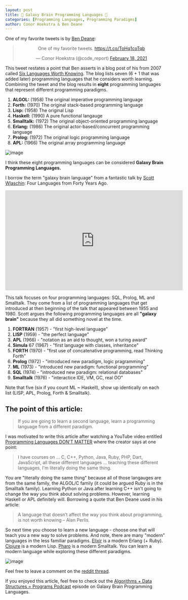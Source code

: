 ```yaml
---
layout: post
title: 🌌 Galaxy Brain Programming Languages 🌌
categories: [Programming Languages, Programming Paradigms]
author: Conor Hoekstra & Ben Deane
---
```


One of my favorite tweets is by [Ben Deane](https://twitter.com/ben_deane):

<center><blockquote class="twitter-tweet"><p lang="en" dir="ltr">One of my favorite tweets. <a href="https://t.co/ToHq1coTqb">https://t.co/ToHq1coTqb</a></p>&mdash; Conor Hoekstra (@code_report) <a href="https://twitter.com/code_report/status/1362214546568544256?ref_src=twsrc%5Etfw">February 18, 2021</a></blockquote> <script async src="https://platform.twitter.com/widgets.js" charset="utf-8"></script></center>

This tweet restates a point that Ben asserts in a blog post of his from 2007 called [Six Languages Worth Knowing](http://www.elbeno.com/blog/?p=420). The blog lists seven (6 + 1 that was added later) programming languages that he considers worth learning. Combining the tweet and the blog results in **eight** programming languages that represent different programming paradigms.

1. **ALGOL:** (1958) The original imperative programming language
2. **Forth:** (1970) The original stack-based programming language
3. **Lisp:** (1958) The original Lisp
4. **Haskell:** (1990) A pure functional langauge
5. **Smalltalk:** (1972) The original object-oriented programming language
6. **Erlang:** (1986) The original actor-based/concurrent programming language
7. **Prolog:** (1972) The original logic programming language
8. **APL:** (1966) The original array programming language

![image](https://user-images.githubusercontent.com/36027403/114962279-6680b400-9e38-11eb-9e0f-c6636d357f2d.png)

I think these eight programming languages can be considered **Galaxy Brain Programming Languages.** 

I borrow the term "galaxy brain language" from a fantastic talk by [Scott Wlaschin](https://twitter.com/ScottWlaschin): Four Languages from Forty Years Ago.

<center><iframe width="560" height="315" src="https://www.youtube.com/embed/0fpDlAEQio4" title="YouTube video player" frameborder="0" allow="accelerometer; autoplay; clipboard-write; encrypted-media; gyroscope; picture-in-picture" allowfullscreen></iframe></center>

This talk focuses on four programming languages: SQL, Prolog, ML and Smalltalk. They come from a list of programming languages that get introduced at then beginning of the talk that appeared between 1955 and 1980. Scott argues the following programming languages are all **"galaxy brain"** because they all did something novel at the time.

 1. **FORTRAN** (1957) - "first high-level language"
 2. **LISP** (1959) - "the perfect language"
 3. **APL** (1966) - "notation as an aid to thought, won a turing award"
 4. **Simula** 67 (1967) - "first language with classes, inheritance"
 5. **FORTH** (1970) - "first use of concatenative programming, read Thinking Forth"
 6. **Prolog** (1972) - "introduced new paradigm, logic pragramming"
 7. **ML** (1973) - "introduced new paradigm: functional programming"
 8. **SQL** (1974) - "introduced new paradigm: relational databases"
 9. **Smalltalk** (1976) - "interactice IDE, VM, GC, real OO"

Note that five (six if you count ML ~ Haskell), show up identically on each list (LISP, APL, Prolog, Forth & Smalltalk).

## The point of this article:

> If you are going to learn a second language, learn a programming language from a different paradigm.

I was motivated to write this article after watching a YouTube video entitled [Programming Languages DON'T MATTER](https://youtu.be/gyZtxZVPfPI) where the creator says at one point:

> I have courses on ... C, C++, Python, Java, Ruby, PHP, Dart, JavaScript, all these different languages ... teaching these different languages, I'm literally doing the same thing.

You are "literally doing the same thing" because all of those langauges are from the same family, the ALGOL/C family (it could be argued Ruby is in the Smalltalk family). Learning Python or Java after learning C++ isn't going to change the way you think about solving problems. However, learning Haskell or APL definitely will. Borrowing a quote that Ben Deane used in his article:

> A language that doesn’t affect the way you think about programming, is not worth knowing – Alan Perlis.

So next time you choose to learn a new language - choose one that will teach you a new way to solve problems. And note, there are many "modern" languages in the less familiar paradigms. [Elixir](https://elixir-lang.org/) is a modern Erlang (+ Ruby). [Clojure](https://clojure.org/) is a modern Lisp. [Pharo](https://pharo.org/) is a modern Smalltalk. You can learn a modern language while exploring these different paradigms.

![image](https://user-images.githubusercontent.com/36027403/112069752-c25e6280-8b42-11eb-8d19-6736b15dae20.png)

Feel free to leave a comment on the [reddit thread](https://old.reddit.com/r/programming/comments/ms5n3c/galaxy_brain_programming_languages/?ref=share&ref_source=link).

If you enjoyed this article, feel free to check out the [Algorithms + Data Structures = Programs Podcast](https://adspthepodcast.com/) episode on Galaxy Brain Programming Languages.

<div id="buzzsprout-player-8347258"></div>
<script src="https://www.buzzsprout.com/1501960/8347258-episode-21-galaxy-brain-programming-languages.js?container_id=buzzsprout-player-8347258&player=small" type="text/javascript" charset="utf-8"></script>
